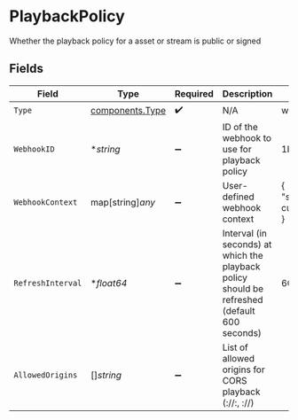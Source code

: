 # PlaybackPolicy

Whether the playback policy for a asset or stream is public or signed


## Fields

| Field                                                                                           | Type                                                                                            | Required                                                                                        | Description                                                                                     | Example                                                                                         |
| ----------------------------------------------------------------------------------------------- | ----------------------------------------------------------------------------------------------- | ----------------------------------------------------------------------------------------------- | ----------------------------------------------------------------------------------------------- | ----------------------------------------------------------------------------------------------- |
| `Type`                                                                                          | [components.Type](../../models/components/type.md)                                              | :heavy_check_mark:                                                                              | N/A                                                                                             | webhook                                                                                         |
| `WebhookID`                                                                                     | **string*                                                                                       | :heavy_minus_sign:                                                                              | ID of the webhook to use for playback policy                                                    | 1bde4o2i6xycudoy                                                                                |
| `WebhookContext`                                                                                | map[string]*any*                                                                                | :heavy_minus_sign:                                                                              | User-defined webhook context                                                                    | {<br/>"streamerId": "my-custom-id"<br/>}                                                        |
| `RefreshInterval`                                                                               | **float64*                                                                                      | :heavy_minus_sign:                                                                              | Interval (in seconds) at which the playback policy should be<br/>refreshed (default 600 seconds)<br/> | 600                                                                                             |
| `AllowedOrigins`                                                                                | []*string*                                                                                      | :heavy_minus_sign:                                                                              | List of allowed origins for CORS playback (<scheme>://<hostname>:<port>, <scheme>://<hostname>) |                                                                                                 |